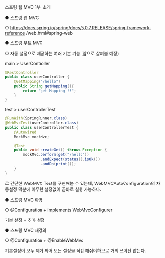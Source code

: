 스프링 웹 MVC 1부: 소개

● 스프링 웹 MVC

○ https://docs.spring.io/spring/docs/5.0.7.RELEASE/spring-framework-reference
/web.html#spring-web

● 스프링 부트 MVC

○ 자동 설정으로 제공하는 여러 기본 기능 (앞으로 살펴볼 예정)

main > UserController

```java
@RestController
public class userController {
    @GetMapping("/hello")
    public String getMapping(){
        return "get Mapping !!";
    }
}
```


test > userControllerTest

```java
@RunWith(SpringRunner.class)
@WebMvcTest(userController.class)
public class userControllerTest {
    @Autowired
    MockMvc mockMvc;

    @Test
    public void createGet() throws Exception {
        mockMvc.perform(get("/hello"))
                .andExpect(status().isOk())
                .andDo(print());
    }
}
```


로 간단한 WebMVC Test를 구현해볼 수 있는데, 
WebMVCAutoConfiguration의 자동설정 덕분에 아무런 설정없이 곧바로 실행 가능하다.



● 스프링 MVC 확장

○ @Configuration + implements WebMvcConfigurer

기본 설정 + 추가 설정

● 스프링 MVC 재정의

○ @Configuration + @EnableWebMvc

기본설정이 모두 제거 되어 모든 설정을 직접 해줘야하므로 거의 쓰이진 않는다.
